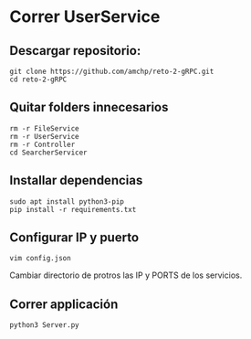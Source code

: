 # Correr UserService
## Descargar repositorio:

```
git clone https://github.com/amchp/reto-2-gRPC.git
cd reto-2-gRPC
```

## Quitar folders innecesarios

```
rm -r FileService
rm -r UserService
rm -r Controller
cd SearcherServicer
```

## Installar dependencias

```
sudo apt install python3-pip
pip install -r requirements.txt
```

## Configurar IP y puerto
```
vim config.json
```

Cambiar directorio de protros las IP y PORTS de los servicios.

## Correr applicación
```
python3 Server.py
```
